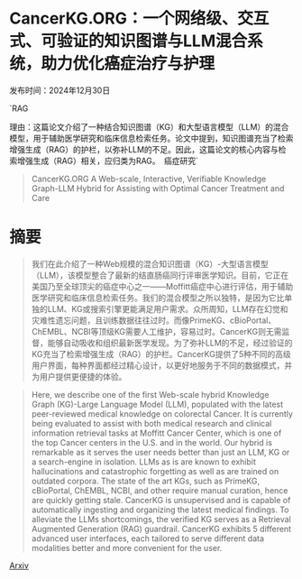 # CancerKG.ORG：一个网络级、交互式、可验证的知识图谱与LLM混合系统，助力优化癌症治疗与护理

发布时间：2024年12月30日

`RAG

理由：这篇论文介绍了一种结合知识图谱（KG）和大型语言模型（LLM）的混合模型，用于辅助医学研究和临床信息检索任务。论文中提到，知识图谱充当了检索增强生成（RAG）的护栏，以弥补LLM的不足。因此，这篇论文的核心内容与检索增强生成（RAG）相关，应归类为RAG。` `癌症研究`

> CancerKG.ORG A Web-scale, Interactive, Verifiable Knowledge Graph-LLM Hybrid for Assisting with Optimal Cancer Treatment and Care

# 摘要

> 我们在此介绍了一种Web规模的混合知识图谱（KG）-大型语言模型（LLM），该模型整合了最新的结直肠癌同行评审医学知识。目前，它正在美国乃至全球顶尖的癌症中心之一——Moffitt癌症中心进行评估，用于辅助医学研究和临床信息检索任务。我们的混合模型之所以独特，是因为它比单独的LLM、KG或搜索引擎更能满足用户需求。众所周知，LLM存在幻觉和灾难性遗忘问题，且训练数据往往过时。而像PrimeKG、cBioPortal、ChEMBL、NCBI等顶级KG需要人工维护，容易过时。CancerKG则无需监督，能够自动吸收和组织最新医学发现。为了弥补LLM的不足，经过验证的KG充当了检索增强生成（RAG）的护栏。CancerKG提供了5种不同的高级用户界面，每种界面都经过精心设计，以更好地服务于不同的数据模式，并为用户提供更便捷的体验。

> Here, we describe one of the first Web-scale hybrid Knowledge Graph (KG)-Large Language Model (LLM), populated with the latest peer-reviewed medical knowledge on colorectal Cancer. It is currently being evaluated to assist with both medical research and clinical information retrieval tasks at Moffitt Cancer Center, which is one of the top Cancer centers in the U.S. and in the world. Our hybrid is remarkable as it serves the user needs better than just an LLM, KG or a search-engine in isolation. LLMs as is are known to exhibit hallucinations and catastrophic forgetting as well as are trained on outdated corpora. The state of the art KGs, such as PrimeKG, cBioPortal, ChEMBL, NCBI, and other require manual curation, hence are quickly getting stale. CancerKG is unsupervised and is capable of automatically ingesting and organizing the latest medical findings. To alleviate the LLMs shortcomings, the verified KG serves as a Retrieval Augmented Generation (RAG) guardrail. CancerKG exhibits 5 different advanced user interfaces, each tailored to serve different data modalities better and more convenient for the user.

[Arxiv](https://arxiv.org/abs/2501.00223)
